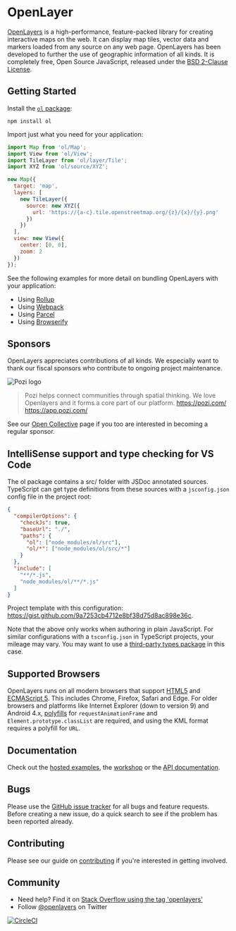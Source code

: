 # OpenLayer

[OpenLayers](https://openlayers.org/) is a high-performance, feature-packed library for creating interactive maps on the web. It can display map tiles, vector data and markers loaded from any source on any web page. OpenLayers has been developed to further the use of geographic information of all kinds. It is completely free, Open Source JavaScript, released under the [BSD 2-Clause License](https://opensource.org/licenses/BSD-2-Clause).

## Getting Started

Install the [`ol` package](https://www.npmjs.com/package/ol):

```
npm install ol
```

Import just what you need for your application:

```js
import Map from 'ol/Map';
import View from 'ol/View';
import TileLayer from 'ol/layer/Tile';
import XYZ from 'ol/source/XYZ';

new Map({
  target: 'map',
  layers: [
    new TileLayer({
      source: new XYZ({
        url: 'https://{a-c}.tile.openstreetmap.org/{z}/{x}/{y}.png'
      })
    })
  ],
  view: new View({
    center: [0, 0],
    zoom: 2
  })
});
```

See the following examples for more detail on bundling OpenLayers with your application:

 * Using [Rollup](https://github.com/openlayers/ol-rollup)
 * Using [Webpack](https://github.com/openlayers/ol-webpack)
 * Using [Parcel](https://github.com/openlayers/ol-parcel)
 * Using [Browserify](https://github.com/openlayers/ol-browserify)

## Sponsors

OpenLayers appreciates contributions of all kinds.  We especially want to thank our fiscal sponsors who contribute to ongoing project maintenance.

![Pozi logo](./sponsor-logos/pozi.png)

> Pozi helps connect communities through spatial thinking.
> We love Openlayers and it forms a core part of our platform.
> https://pozi.com/ https://app.pozi.com/

See our [Open Collective](https://opencollective.com/openlayers/contribute/sponsors-214/checkout) page if you too are interested in becoming a regular sponsor.

## IntelliSense support and type checking for VS Code

The ol package contains a src/ folder with JSDoc annotated sources. TypeScript can get type definitions from these sources with a `jsconfig.json` config file in the project root:

```json
{
  "compilerOptions": {
    "checkJs": true,
    "baseUrl": "./",
    "paths": {
      "ol": ["node_modules/ol/src"],
      "ol/*": ["node_modules/ol/src/*"]
    }
  },
  "include": [
    "**/*.js",
    "node_modules/ol/**/*.js"
  ]
}
```

Project template with this configuration: https://gist.github.com/9a7253cb4712e8bf38d75d8ac898e36c.

Note that the above only works when authoring in plain JavaScript. For similar configurations with a `tsconfig.json` in TypeScript projects, your mileage may vary. You may want to use a [third-party types package](https://github.com/hanreev/types-ol) in this case.

## Supported Browsers

OpenLayers runs on all modern browsers that support [HTML5](https://html.spec.whatwg.org/multipage/) and [ECMAScript 5](http://www.ecma-international.org/ecma-262/5.1/). This includes Chrome, Firefox, Safari and Edge. For older browsers and platforms like Internet Explorer (down to version 9) and Android 4.x, [polyfills](http://polyfill.io) for `requestAnimationFrame` and `Element.prototype.classList` are required, and using the KML format requires a polyfill for `URL`.

## Documentation

Check out the [hosted examples](https://openlayers.org/en/latest/examples/), the [workshop](https://openlayers.org/workshop/) or the [API documentation](https://openlayers.org/en/latest/apidoc/).

## Bugs

Please use the [GitHub issue tracker](https://github.com/openlayers/openlayers/issues) for all bugs and feature requests. Before creating a new issue, do a quick search to see if the problem has been reported already.

## Contributing

Please see our guide on [contributing](CONTRIBUTING.md) if you're interested in getting involved.

## Community

- Need help? Find it on [Stack Overflow using the tag 'openlayers'](http://stackoverflow.com/questions/tagged/openlayers)
- Follow [@openlayers](https://twitter.com/openlayers) on Twitter

[![CircleCI](https://circleci.com/gh/openlayers/openlayers/tree/master.svg?style=svg)](https://circleci.com/gh/openlayers/openlayers/tree/master)
